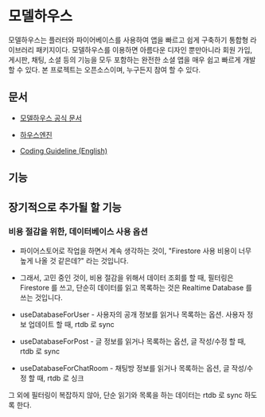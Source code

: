 # 모델하우스

모델하우스는 플러터와 파이어베이스를 사용하여 앱을 빠르고 쉽게 구축하기 통합형 라이브러리 패키지이다.
모델하우스를 이용하면 아름다운 디자인 뿐만아니라 회원 가입, 게시판, 채팅, 소셜 등의 기능을 모두 포함하는 완전한 소셜 앱을 매우 쉽고 빠르게 개발 할 수 있다.
본 프로젝트는 오픈소스이며, 누구든지 참여 할 수 있다.

## 문서

- [모델하우스 공식 문서](https://thruthesky.github.io/model_house/)

- [하우스엔진](https://github.com/thruthesky/hengine)

- [Coding Guideline (English)](./etc/docs/README.en.md)

## 기능


## 장기적으로 추가될 할 기능


### 비용 절감을 위한, 데이터베이스 사용 옵션

- 파이어스토어로 작업을 하면서 계속 생각하는 것이, "Firestore 사용 비용이 너무 높게 나올 것 같은데?" 라는 것입니다.
- 그래서, 고민 중인 것이, 비용 절감을 위해서 데이터 조회를 할 때, 필터링은 Firestore 를 쓰고, 단순히 데이터를 읽고 목록하는 것은 Realtime Database 를 쓰는 것입니다.


- useDatabaseForUser - 사용자의 공개 정보를 읽거나 목록하는 옵션. 사용자 정보 업데이트 할 때, rtdb 로 sync
- useDatabaseForPost - 글 정보를 읽거나 목록하는 옵션, 글 작성/수정 할 때, rtdb 로 sync
- useDatabaseForChatRoom - 채팅방 정보를 읽거나 목록하는 옵션, 글 작성/수정 할 때, rtdb 로 싱크

그 외에 필터링이 복잡하지 않아, 단순 읽기와 목록을 하는 데이터는 rtdb 로 sync 하도록 한다.




